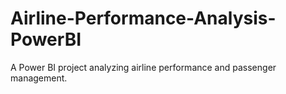 # Airline-Performance-Analysis-PowerBI
A Power BI project analyzing airline performance and passenger management.
